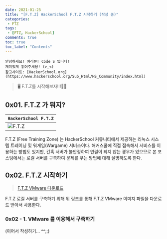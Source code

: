 ```yaml
---
date: 2021-01-25
title: "[F.T.Z] HackerSchool F.T.Z 시작하기 (작성 중)"
categories:
 - FTZ
tags:
 - [FTZ, HackerSchool]
comments: true
toc: true
toc_label: "Contents"
---
```

```
안녕하세요! 여러분! Code S 입니다!
재미있게 읽어주세용! (>_<)
참고사이트: [HackerSchool.org](https://www.hackerschool.org/Sub_Html/HS_Community/index.html)
```

> 🖥️ F.T.Z를 시작해보자!!!🙋‍♀️

## 0x01. F.T.Z 가 뭐지?

|`HackerSchool F.T.Z`|
|---|
|![F.T.Z](https://drive.google.com/uc?id=1CFqbELnjLX_KJEhYf8giPrrMMrpGaMuj)|

F.T.Z (Free Training Zone) 는 HackerSchool 커뮤니티에서 제공하는 리눅스 시스템 트레이닝 및 워게임(Wargame) 서비스이다. 해커스쿨에 직접 접속해서 서비스를 이용하는 방법도 있지만, 간혹 서버가 불안정하여 연결이 되지 않는 경우가 있으므로 본 포스팅에서는 로컬 서버를 구축하여 문제를 푸는 방법에 대해 설명하도록 한다.

## 0x02. F.T.Z 시작하기

> [F.T.Z VMware 다운로드](https://drive.google.com/file/d/1Esc7VQhrwVd-6sYKLSjDSTx9Ub7gnKxX/view?usp=sharing)

F.T.Z 로컬 서버를 구축하기 위해 위 링크를 통해 F.T.Z VMware 이미지 파일을 다운로드 받아서 사용한다.

### 0x02 - 1. VMware 를 이용해서 구축하기

(이어서 작성하기... ^^;;)
